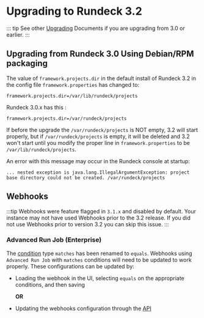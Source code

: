 # Upgrading to Rundeck 3.2


::: tip
See other [Upgrading](/upgrading/) Documents if you are upgrading from 3.0 or earlier.
:::

## Upgrading from Rundeck 3.0 Using Debian/RPM packaging


The value of `framework.projects.dir` in the default install of Rundeck 3.2 in the config file `framework.properties` has changed to:

	framework.projects.dir=/var/lib/rundeck/projects

Rundeck 3.0.x has this :

	framework.projects.dir=/var/rundeck/projects


If before the upgrade the `/var/rundeck/projects` is NOT empty, 3.2 will start properly, but if `/var/rundeck/projects` is empty, it will be deleted and 3.2 won't start until you modify the proper line in `framework.properties` to be `/var/lib/rundeck/projects`.

An error with this message may occur in the Rundeck console at startup:

```
... nested exception is java.lang.IllegalArgumentException: project base directory could not be created. /var/rundeck/projects

```

## Webhooks
:::tip
Webhooks were feature flagged in `3.1.x` and disabled by default.  Your instance may not have used Webhooks prior to the 3.2 release.  If you did not use Webhooks prior to version 3.2 you can skip this issue.
:::

### Advanced Run Job (Enterprise)
The [condition](/manual/webhooks/advanced-run-job.html#conditions) type `matches` has been renamed to `equals`. Webhooks using `Advanced Run Job` with `matches` conditions will need to be updated to work properly. These configurations can be updated by:  

- Loading the webhook in the UI, selecting `equals` on the appropriate conditions, and then saving

   **OR**

- Updating the webhooks configuration through the [API](/api/rundeck-api.html#webhooks-incubating)